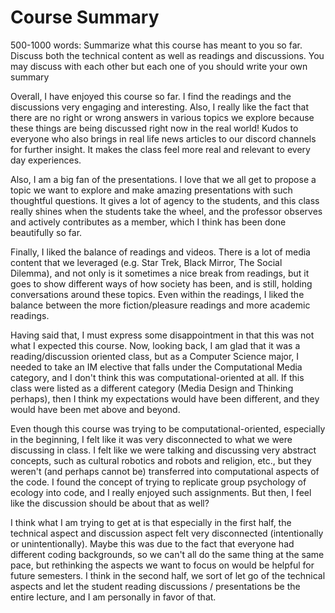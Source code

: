 # Course Summary
500-1000 words: Summarize what this course has meant to you so far. Discuss both the technical content as well as readings and discussions. You may discuss with each other but each one of you should write your own summary

Overall, I have enjoyed this course so far. I find the readings and the discussions very engaging and interesting. Also, I really like the fact that there are no right or wrong answers in various topics we explore because these things are being discussed right now in the real world! Kudos to everyone who also brings in real life news articles to our discord channels for further insight. It makes the class feel more real and relevant to every day experiences.

Also, I am a big fan of the presentations. I love that we all get to propose a topic we want to explore and make amazing presentations with such thoughtful questions. It gives a lot of agency to the students, and this class really shines when the students take the wheel, and the professor observes and actively contributes as a member, which I think has been done beautifully so far.

Finally, I liked the balance of readings and videos. There is a lot of media content that we leveraged (e.g. Star Trek, Black Mirror, The Social Dilemma), and not only is it sometimes a nice break from readings, but it goes to show different ways of how society has been, and is still, holding conversations around these topics. Even within the readings, I liked the balance between the more fiction/pleasure readings and more academic readings.

Having said that, I must express some disappointment in that this was not what I expected this course. Now, looking back, I am glad that it was a reading/discussion oriented class, but as a Computer Science major, I needed to take an IM elective that falls under the Computational Media category, and I don't think this was computational-oriented at all. If this class were listed as a different category (Media Design and Thinking perhaps), then I think my expectations would have been different, and they would have been met above and beyond.

Even though this course was trying to be computational-oriented, especially in the beginning, I felt like it was very disconnected to what we were discussing in class. I felt like we were talking and discussing very abstract concepts, such as cultural robotics and robots and religion, etc., but they weren't (and perhaps cannot be) transferred into computational aspects of the code. I found the concept of trying to replicate group psychology of ecology into code, and I really enjoyed such assignments. But then, I feel like the discussion should be about that as well?

I think what I am trying to get at is that especially in the first half, the technical aspect and discussion aspect felt very disconnected (intentionally or unintentionally). Maybe this was due to the fact that everyone had different coding backgrounds, so we can't all do the same thing at the same pace, but rethinking the aspects we want to focus on would be helpful for future semesters. I think in the second half, we sort of let go of the technical aspects and let the student reading discussions / presentations be the entire lecture, and I am personally in favor of that.
